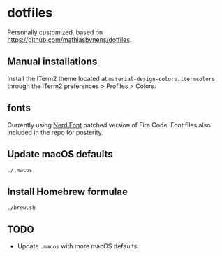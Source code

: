 # dotfiles

Personally customized, based on <https://github.com/mathiasbynens/dotfiles>.

## Manual installations

Install the iTerm2 theme located at `material-design-colors.itermcolors` through the iTerm2 preferences > Profiles > Colors.

## fonts

Currently using [Nerd Font](https://github.com/ryanoasis/nerd-fonts) patched version of Fira Code. Font files also included in the repo for posterity.

## Update macOS defaults
```
./.macos
```

## Install Homebrew formulae
```
./brew.sh
```

## TODO
- Update `.macos` with more macOS defaults


